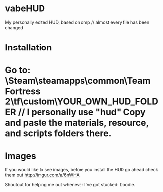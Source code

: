 vabeHUD
=======

My personally edited HUD, based on omp // almost every file has been changed


Installation
=======

Go to: \Steam\steamapps\common\Team Fortress 2\tf\custom\YOUR_OWN_HUD_FOLDER  // I personally use "hud"
Copy and paste the materials, resource, and scripts folders there. 
=======
Images
=======

If you would like to see images, before you install the HUD go ahead check them out http://imgur.com/a/6nWHA


Shoutout for helping me out whenever I've got stucked: Doodle. 

